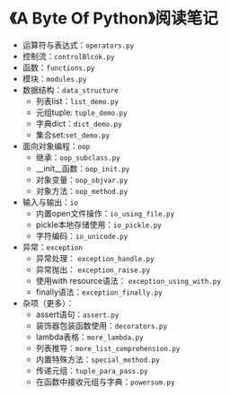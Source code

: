 # 《A Byte Of Python》阅读笔记

  - 运算符与表达式：`operators.py`
  - 控制流：`controlBlcok.py`
  - 函数：`functions.py`
  - 模块：`modules.py`
  - 数据结构：`data_structure`
    - 列表list：`list_demo.py`
    - 元组tuple: `tuple_demo.py`
    - 字典dict：`dict_demo.py`
    - 集合set:`set_demo.py`
  - 面向对象编程：`oop`
    - 继承：`oop_subclass.py`
    - __init__函数：`oop_init.py`
    - 对象变量：`oop_objvar.py`
    - 对象方法：`oop_method.py`
  - 输入与输出：`io`
    - 内置open文件操作：`io_using_file.py`
    - pickle本地存储使用：`io_pickle.py`
    - 字符编码：`io_unicode.py`
  - 异常：`exception`
    - 异常处理： `exception_handle.py`
    - 异常抛出： `exception_raise.py`
    - 使用with resource语法： `exception_using_with.py`
    - finally语法：`exception_finally.py`
  - 杂项（更多）：
    - assert语句：`assert.py`
    - 装饰器包装函数使用：`decorators.py`
    - lambda表格：`more_lambda.py`
    - 列表推导：`more_list_comprehension.py`
    - 内置特殊方法：`special_method.py`
    - 传递元组：`tuple_para_pass.py`
    - 在函数中接收元组与字典：`powersum.py`


